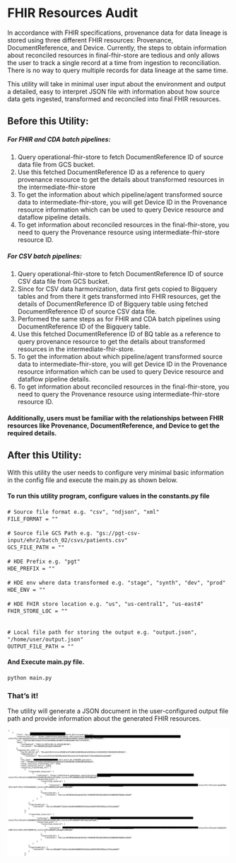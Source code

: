 # FHIR Resources Audit

In accordance with FHIR specifications, provenance data for data lineage is stored using three different FHIR resources: Provenance, DocumentReference, and Device. Currently, the steps to obtain information about reconciled resources in final-fhir-store are tedious and only allows the user to track a single record at a time from ingestion to reconciliation. There is no way to query multiple records for data lineage at the same time.

This utility will take in minimal user input about the environment and output a detailed, easy to interpret JSON file with information about how source data gets ingested, transformed and reconciled into final FHIR resources.


## Before this Utility:

##### For FHIR and CDA batch pipelines:

1. Query operational-fhir-store to fetch DocumentReference ID  of source data file from GCS bucket.
2. Use this fetched DocumentReference ID as a reference to query provenance resource to get the details about transformed resources in the intermediate-fhir-store
3. To get the information about which pipeline/agent transformed source data to intermediate-fhir-store, you will get Device ID in the Provenance resource information which can be used to query Device resource and dataflow pipeline details.
4. To get information about reconciled resources in the final-fhir-store, you need to query the Provenance resource using intermediate-fhir-store resource ID.

##### For CSV batch pipelines:

1. Query operational-fhir-store to fetch DocumentReference ID  of source CSV data file from GCS bucket.
2. Since for CSV data harmonization, data first gets copied to Bigquery tables and from there it gets transformed into FHIR resources, get the details of DocumentReference ID  of Bigquery table using fetched DocumentReference ID  of source CSV data file.
3. Performed the same steps as for FHIR and CDA batch pipelines using DocumentReference ID of the Bigquery table.
4. Use this fetched DocumentReference ID of BQ table as a reference to query provenance resource to get the details about transformed resources in the intermediate-fhir-store.
5. To get the information about which pipeline/agent transformed source data to intermediate-fhir-store, you will get Device ID in the Provenance resource information which can be used to query Device resource and dataflow pipeline details.
6. To get information about reconciled resources in the final-fhir-store, you need to query the Provenance resource using intermediate-fhir-store resource ID.



#### Additionally, users must be familiar with the relationships between FHIR resources like Provenance, DocumentReference, and Device to get the required details.


## After this Utility:

With this utility the user needs to configure very minimal basic information in the config file and execute the main.py as shown below.


#### To run this utility program, configure values in the constants.py file 

```
# Source file format e.g. "csv", "ndjson", "xml"
FILE_FORMAT = ""

# Source file GCS Path e.g. "gs://pgt-csv-input/ehr2/batch_02/csvs/patients.csv"
GCS_FILE_PATH = ""

# HDE Prefix e.g. "pgt"
HDE_PREFIX = ""           

# HDE env where data transformed e.g. "stage", "synth", "dev", "prod"
HDE_ENV = ""

# HDE FHIR store location e.g. "us", "us-central1", "us-east4"
FHIR_STORE_LOC = ""


# Local file path for storing the output e.g. "output.json", "/home/user/output.json"
OUTPUT_FILE_PATH = ""

```

#### And Execute main.py file. 
```
python main.py
```


### That’s it!

The utility will generate a JSON document in the user-configured output file path and provide information about the generated FHIR resources.

![Sample output json image](./sample_output_json.png)
